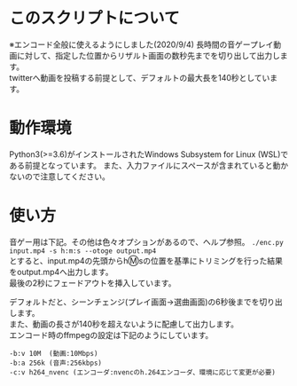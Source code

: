 # このスクリプトについて
※エンコード全般に使えるようにしました(2020/9/4)
長時間の音ゲープレイ動画に対して、指定した位置からリザルト画面の数秒先までを切り出して出力します。  
twitterへ動画を投稿する前提として、デフォルトの最大長を140秒としています。  

# 動作環境
Python3(>=3.6)がインストールされたWindows Subsystem for Linux (WSL)である前提となっています。
また、入力ファイルにスペースが含まれていると動かないので注意してください。

# 使い方
音ゲー用は下記。その他は色々オプションがあるので、ヘルプ参照。
```./enc.py input.mp4 -s h:m:s --otoge output.mp4```  
とすると、input.mp4の先頭からh:m:sの位置を基準にトリミングを行った結果をoutput.mp4へ出力します。  
最後の2秒にフェードアウトを挿入しています。

デフォルトだと、シーンチェンジ(プレイ画面->選曲画面)の6秒後までを切り出します。  
また、動画の長さが140秒を超えないように配慮して出力します。  
エンコード時のffmpegの設定は下記のようにしています。  
```
-b:v 10M  (動画:10Mbps)
-b:a 256k (音声:256kbps)
-c:v h264_nvenc (エンコーダ:nvencのh.264エンコーダ、環境に応じて変更が必要)
```

